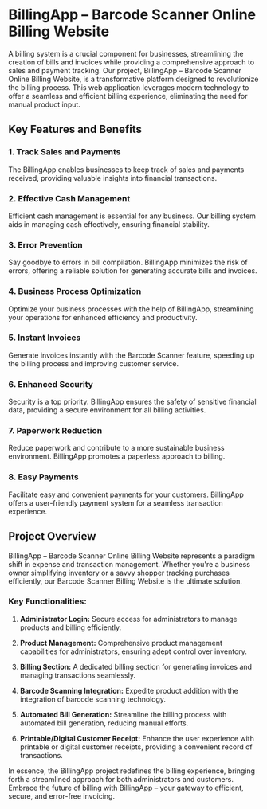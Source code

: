 # BillingApp – Barcode Scanner Online Billing Website

A billing system is a crucial component for businesses, streamlining the creation of bills and invoices while providing a comprehensive approach to sales and payment tracking. Our project, BillingApp – Barcode Scanner Online Billing Website, is a transformative platform designed to revolutionize the billing process. This web application leverages modern technology to offer a seamless and efficient billing experience, eliminating the need for manual product input.

## Key Features and Benefits

### 1. Track Sales and Payments
The BillingApp enables businesses to keep track of sales and payments received, providing valuable insights into financial transactions.

### 2. Effective Cash Management
Efficient cash management is essential for any business. Our billing system aids in managing cash effectively, ensuring financial stability.

### 3. Error Prevention
Say goodbye to errors in bill compilation. BillingApp minimizes the risk of errors, offering a reliable solution for generating accurate bills and invoices.

### 4. Business Process Optimization
Optimize your business processes with the help of BillingApp, streamlining your operations for enhanced efficiency and productivity.

### 5. Instant Invoices
Generate invoices instantly with the Barcode Scanner feature, speeding up the billing process and improving customer service.

### 6. Enhanced Security
Security is a top priority. BillingApp ensures the safety of sensitive financial data, providing a secure environment for all billing activities.

### 7. Paperwork Reduction
Reduce paperwork and contribute to a more sustainable business environment. BillingApp promotes a paperless approach to billing.

### 8. Easy Payments
Facilitate easy and convenient payments for your customers. BillingApp offers a user-friendly payment system for a seamless transaction experience.

## Project Overview

BillingApp – Barcode Scanner Online Billing Website represents a paradigm shift in expense and transaction management. Whether you're a business owner simplifying inventory or a savvy shopper tracking purchases efficiently, our Barcode Scanner Billing Website is the ultimate solution.

### Key Functionalities:

1. **Administrator Login:** Secure access for administrators to manage products and billing efficiently.

2. **Product Management:** Comprehensive product management capabilities for administrators, ensuring adept control over inventory.

3. **Billing Section:** A dedicated billing section for generating invoices and managing transactions seamlessly.

4. **Barcode Scanning Integration:** Expedite product addition with the integration of barcode scanning technology.

5. **Automated Bill Generation:** Streamline the billing process with automated bill generation, reducing manual efforts.

6. **Printable/Digital Customer Receipt:** Enhance the user experience with printable or digital customer receipts, providing a convenient record of transactions.

In essence, the BillingApp project redefines the billing experience, bringing forth a streamlined approach for both administrators and customers. Embrace the future of billing with BillingApp – your gateway to efficient, secure, and error-free invoicing.
